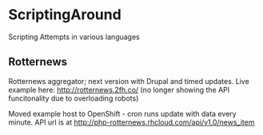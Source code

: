 # ScriptingAround
Scripting Attempts in various languages


## Rotternews
Rotternews aggregator; next version with Drupal and timed updates.
Live example here: http://rotternews.2fh.co/ (no longer showing the API funcitonality due to overloading robots)

Moved example host to OpenShift - cron runs update with data every minute. API url is at 
http://php-rotternews.rhcloud.com/api/v1.0/news_item
